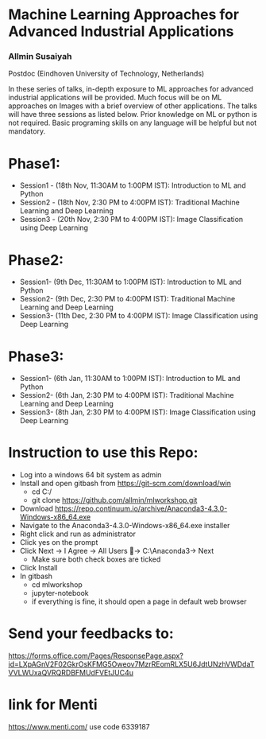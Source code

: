 # Machine Learning Approaches for Advanced Industrial Applications 
### Allmin Susaiyah
Postdoc (Eindhoven University of Technology, Netherlands)


<p>

In these series of talks, in-depth exposure to ML approaches for advanced industrial applications will be provided. Much focus will be on ML approaches on Images with a brief overview of other applications. The talks will have three sessions as listed below. 
Prior knowledge on ML or python is not required. Basic programing skills on any language will be helpful but not mandatory.

#	Phase1: 
<ul>
<li> Session1 - (18th Nov, 11:30AM to 1:00PM IST): Introduction to ML and Python
<li> Session2 - (18th Nov, 2:30 PM to 4:00PM IST): Traditional Machine Learning and Deep Learning
<li> Session3 - (20th Nov, 2:30 PM to 4:00PM IST): Image Classification using Deep Learning
</ul>

#	Phase2: 
<ul>
<li> Session1- (9th Dec, 11:30AM to 1:00PM IST): Introduction to ML and Python
<li> Session2- (9th Dec, 2:30 PM to 4:00PM IST): Traditional Machine Learning and Deep Learning
<li> Session3- (11th Dec, 2:30 PM to 4:00PM IST): Image Classification using Deep Learning
</ul>

#	Phase3: 
<ul>
<li> Session1- (6th Jan, 11:30AM to 1:00PM IST): Introduction to ML and Python
<li> Session2- (6th Jan, 2:30 PM to 4:00PM IST): Traditional Machine Learning and Deep Learning
<li> Session3- (8th Jan, 2:30 PM to 4:00PM IST): Image Classification using Deep Learning
</ul>


# Instruction to use this Repo:

* Log into a windows 64 bit system as admin
* Install and open gitbash from https://git-scm.com/download/win
	+ cd C:/
	+ git clone https://github.com/allmin/mlworkshop.git
* Download https://repo.continuum.io/archive/Anaconda3-4.3.0-Windows-x86_64.exe
* Navigate to the Anaconda3-4.3.0-Windows-x86_64.exe installer 
* Right click and run as administrator
* Click yes on the prompt
* Click Next -> I Agree -> All Users -> C:\Anaconda3-> Next
	+ Make sure both check boxes are ticked
* Click Install 
* In gitbash 
	+ cd mlworkshop
	+ jupyter-notebook
	+ if everything is fine, it should open a page in default web browser

# Send your feedbacks to:
https://forms.office.com/Pages/ResponsePage.aspx?id=LXpAGnV2F02GkrOsKFMG5Oweov7MzrREomRLX5U6JdtUNzhVWDdaTVVLWUxaQVRQRDBFMUdFVEtJUC4u

# link for Menti
https://www.menti.com/
use code 6339187
